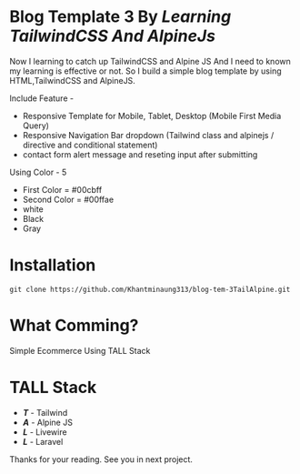 # Blog Template 3 By _Learning TailwindCSS And AlpineJs_

Now I learning to catch up TailwindCSS and Alpine JS And I need to known my learning is effective or not. So I build a simple blog template by using HTML,TailwindCSS and AlpineJS.

Include Feature -

- Responsive Template for Mobile, Tablet, Desktop (Mobile First Media Query)
- Responsive Navigation Bar dropdown (Tailwind class and alpinejs / directive and conditional statement)
- contact form alert message and reseting input after submitting

Using Color - 5
- First Color = #00cbff
- Second Color = #00ffae
- white
- Black
- Gray


# Installation

    git clone https://github.com/Khantminaung313/blog-tem-3TailAlpine.git


# What Comming?

Simple Ecommerce Using TALL Stack

# TALL Stack
- ***T***  - Tailwind
- ***A***  - Alpine JS
- ***L***  - Livewire
- ***L***  - Laravel

Thanks for your reading. See you in next project.
